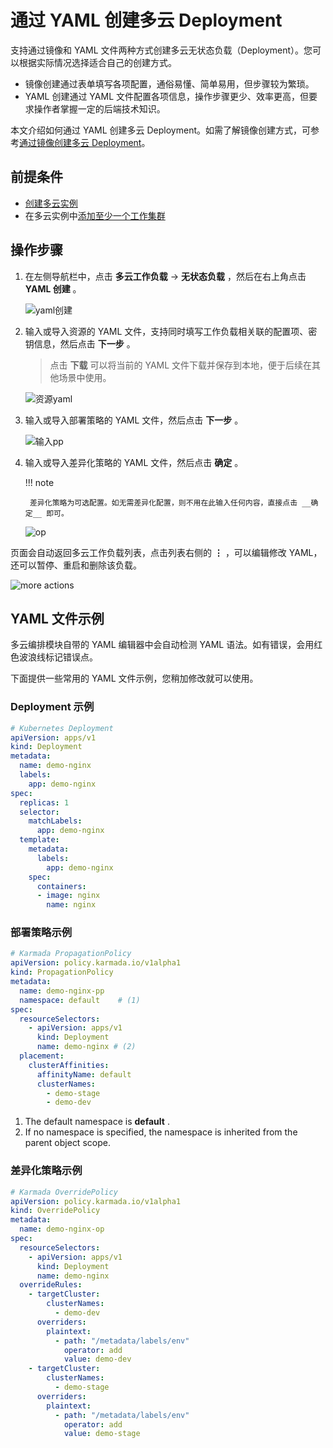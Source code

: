 # 通过 YAML 创建多云 Deployment

支持通过镜像和 YAML 文件两种方式创建多云无状态负载（Deployment）。您可以根据实际情况选择适合自己的创建方式。

- 镜像创建通过表单填写各项配置，通俗易懂、简单易用，但步骤较为繁琐。
- YAML 创建通过 YAML 文件配置各项信息，操作步骤更少、效率更高，但要求操作者掌握一定的后端技术知识。

本文介绍如何通过 YAML 创建多云 Deployment。如需了解镜像创建方式，可参考[通过镜像创建多云 Deployment](deployment.md)。

## 前提条件

- [创建多云实例](../instance/add.md)
- 在多云实例中[添加至少一个工作集群](../cluster.md#_2)

## 操作步骤

1. 在左侧导航栏中，点击 __多云工作负载__ -> __无状态负载__ ，然后在右上角点击 __YAML 创建__ 。

    ![yaml创建](https://docs.daocloud.io/daocloud-docs-images/docs/zh/docs/kairship/images/deploy13.png)

2. 输入或导入资源的 YAML 文件，支持同时填写工作负载相关联的配置项、密钥信息，然后点击 __下一步__ 。

    > 点击 __下载__ 可以将当前的 YAML 文件下载并保存到本地，便于后续在其他场景中使用。

    ![资源yaml](https://docs.daocloud.io/daocloud-docs-images/docs/zh/docs/kairship/images/yaml01.png)

3. 输入或导入部署策略的 YAML 文件，然后点击 __下一步__ 。

    ![输入pp](https://docs.daocloud.io/daocloud-docs-images/docs/zh/docs/kairship/images/yaml02.png)

4. 输入或导入差异化策略的 YAML 文件，然后点击 __确定__ 。

    !!! note

        差异化策略为可选配置。如无需差异化配置，则不用在此输入任何内容，直接点击 __确定__ 即可。

    ![op](https://docs.daocloud.io/daocloud-docs-images/docs/zh/docs/kairship/images/yaml03.png)

页面会自动返回多云工作负载列表，点击列表右侧的 __⋮__ ，可以编辑修改 YAML，还可以暂停、重启和删除该负载。

![more actions](https://docs.daocloud.io/daocloud-docs-images/docs/zh/docs/kairship/images/deploy12.png)

## YAML 文件示例

多云编排模块自带的 YAML 编辑器中会自动检测 YAML 语法。如有错误，会用红色波浪线标记错误点。

下面提供一些常用的 YAML 文件示例，您稍加修改就可以使用。

### Deployment 示例

```yaml
# Kubernetes Deployment
apiVersion: apps/v1
kind: Deployment
metadata:
  name: demo-nginx
  labels:
    app: demo-nginx
spec:
  replicas: 1
  selector:
    matchLabels:
      app: demo-nginx
  template:
    metadata:
      labels:
        app: demo-nginx
    spec:
      containers:
      - image: nginx
        name: nginx
```

### 部署策略示例

```yaml
# Karmada PropagationPolicy
apiVersion: policy.karmada.io/v1alpha1
kind: PropagationPolicy
metadata:
  name: demo-nginx-pp
  namespace: default    # (1)
spec:
  resourceSelectors:
    - apiVersion: apps/v1
      kind: Deployment
      name: demo-nginx # (2)
  placement:
    clusterAffinities:
      affinityName: default
      clusterNames:
        - demo-stage
        - demo-dev
```

1. The default namespace is __default__ .
2. If no namespace is specified, the namespace is inherited from the parent object scope.

### 差异化策略示例

```yaml
# Karmada OverridePolicy
apiVersion: policy.karmada.io/v1alpha1
kind: OverridePolicy
metadata:
  name: demo-nginx-op
spec:
  resourceSelectors:
    - apiVersion: apps/v1
      kind: Deployment
      name: demo-nginx
  overrideRules:
    - targetCluster:
        clusterNames:
          - demo-dev
      overriders:
        plaintext:
          - path: "/metadata/labels/env"
            operator: add
            value: demo-dev
    - targetCluster:
        clusterNames:
          - demo-stage
      overriders:
        plaintext:
          - path: "/metadata/labels/env"
            operator: add
            value: demo-stage
```
